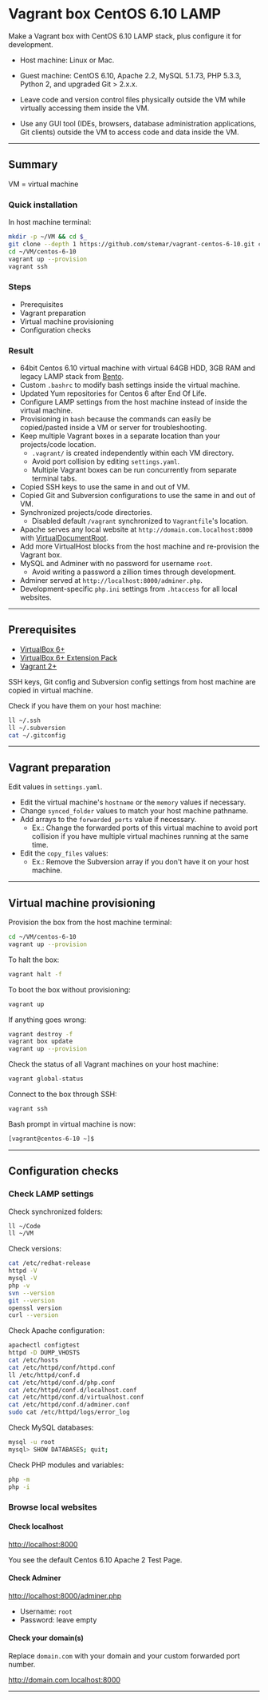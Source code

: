 # Vagrant box CentOS 6.10 LAMP

Make a Vagrant box with CentOS 6.10 LAMP stack, plus configure it for development.

- Host machine: Linux or Mac.
- Guest machine: CentOS 6.10, Apache 2.2, MySQL 5.1.73, PHP 5.3.3, Python 2, and upgraded Git > 2.x.x.

- Leave code and version control files physically outside the VM while virtually accessing them inside the VM.
- Use any GUI tool (IDEs, browsers, database administration applications, Git clients) outside the VM to access code and data inside the VM.

---

## Summary

VM = virtual machine

### Quick installation

In host machine terminal:

```bash
mkdir -p ~/VM && cd $_
git clone --depth 1 https://github.com/stemar/vagrant-centos-6-10.git centos-6-10
cd ~/VM/centos-6-10
vagrant up --provision
vagrant ssh
```

### Steps

- Prerequisites
- Vagrant preparation
- Virtual machine provisioning
- Configuration checks

### Result

- 64bit Centos 6.10 virtual machine with virtual 64GB HDD, 3GB RAM and legacy LAMP stack from [Bento](https://app.vagrantup.com/bento/boxes/centos-6).
- Custom `.bashrc` to modify bash settings inside the virtual machine.
- Updated Yum repositories for Centos 6 after End Of Life.
- Configure LAMP settings from the host machine instead of inside the virtual machine.
- Provisioning in `bash` because the commands can easily be copied/pasted inside a VM or server for troubleshooting.
- Keep multiple Vagrant boxes in a separate location than your projects/code location.
    - `.vagrant/` is created independently within each VM directory.
    - Avoid port collision by editing `settings.yaml`.
    - Multiple Vagrant boxes can be run concurrently from separate terminal tabs.
- Copied SSH keys to use the same in and out of VM.
- Copied Git and Subversion configurations to use the same in and out of VM.
- Synchronized projects/code directories.
    - Disabled default `/vagrant` synchronized to `Vagrantfile`'s location.
- Apache serves any local website at `http://domain.com.localhost:8000` with [VirtualDocumentRoot](https://httpd.apache.org/docs/2.2/mod/mod_vhost_alias.html).
- Add more VirtualHost blocks from the host machine and re-provision the Vagrant box.
- MySQL and Adminer with no password for username `root`.
    - Avoid writing a password a zillion times through development.
- Adminer served at `http://localhost:8000/adminer.php`.
- Development-specific `php.ini` settings from `.htaccess` for all local websites.

---

## Prerequisites

- [VirtualBox 6+](https://www.virtualbox.org/wiki/Downloads)
- [VirtualBox 6+ Extension Pack](https://www.virtualbox.org/wiki/Downloads)
- [Vagrant 2+](https://www.vagrantup.com/downloads.html)

SSH keys, Git config and Subversion config settings from host machine are copied in virtual machine.

Check if you have them on your host machine:

```bash
ll ~/.ssh
ll ~/.subversion
cat ~/.gitconfig
```

---

## Vagrant preparation

Edit values in `settings.yaml`.

- Edit the virtual machine's `hostname` or the `memory` values if necessary.
- Change `synced_folder` values to match your host machine pathname.
- Add arrays to the `forwarded_ports` value if necessary.
    - Ex.: Change the forwarded ports of this virtual machine to avoid port collision if you have multiple virtual machines running at the same time.
- Edit the `copy_files` values:
    - Ex.: Remove the Subversion array if you don't have it on your host machine.

---

## Virtual machine provisioning

Provision the box from the host machine terminal:

```bash
cd ~/VM/centos-6-10
vagrant up --provision
```

To halt the box:

```bash
vagrant halt -f
```

To boot the box without provisioning:

```bash
vagrant up
```

If anything goes wrong:

```bash
vagrant destroy -f
vagrant box update
vagrant up --provision
```

Check the status of all Vagrant machines on your host machine:

```bash
vagrant global-status
```

Connect to the box through SSH:

```bash
vagrant ssh
```

Bash prompt in virtual machine is now:

```bash
[vagrant@centos-6-10 ~]$
```

---

## Configuration checks

### Check LAMP settings

Check synchronized folders:

```bash
ll ~/Code
ll ~/VM
```

Check versions:

```bash
cat /etc/redhat-release
httpd -V
mysql -V
php -v
svn --version
git --version
openssl version
curl --version
```

Check Apache configuration:

```bash
apachectl configtest
httpd -D DUMP_VHOSTS
cat /etc/hosts
cat /etc/httpd/conf/httpd.conf
ll /etc/httpd/conf.d
cat /etc/httpd/conf.d/php.conf
cat /etc/httpd/conf.d/localhost.conf
cat /etc/httpd/conf.d/virtualhost.conf
cat /etc/httpd/conf.d/adminer.conf
sudo cat /etc/httpd/logs/error_log
```

Check MySQL databases:

```bash
mysql -u root
mysql> SHOW DATABASES; quit;
```

Check PHP modules and variables:

```bash
php -m
php -i
```

### Browse local websites

#### Check localhost

<http://localhost:8000>

You see the default Centos 6.10 Apache 2 Test Page.

#### Check Adminer

<http://localhost:8000/adminer.php>

- Username: `root`
- Password: leave empty

#### Check your domain(s)

Replace `domain.com` with your domain and your custom forwarded port number.

<http://domain.com.localhost:8000>

---
